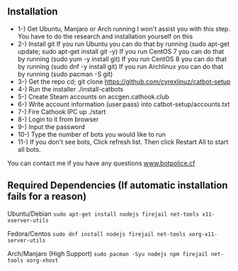 ## Installation

* 1-) Get Ubuntu, Manjaro or Arch running
I won't assist you with this step. You have to do the research and installation yourself on this
* 2-) Install git
If you run Ubuntu you can do that by running (sudo apt-get update; sudo apt-get install git -y)
If you run CentOS 7 you can do that by running (sudo yum -y install git)
If you run CentOS 8 you can do that by running (sudo dnf -y install git)
If you run Archlinux you can do that by running (sudo pacman -S git)
* 3-) Get the repo
cd; git clone https://github.com/cyrexlinuz/catbot-setup
* 4-) Run the installer
./install-catbots
* 5-) Create Steam accounts on accgen.cathook.club
* 6-) Write account information (user:pass) into catbot-setup/accounts.txt
* 7-) Fire Cathook IPC up
./start
* 8-) Login to it from browser
* 9-) Input the password
* 10-) Type the number of bots you would like to run
* 11-) If you don't see bots, Click refresh list. Then click Restart All to start all bots.

You can contact me if you have any questions
www.botpolice.cf

## Required Dependencies (If automatic installation fails for a reason)
Ubuntu/Debian
`sudo apt-get install nodejs firejail net-tools x11-xserver-utils`

Fedora/Centos
`sudo dnf install nodejs firejail net-tools xorg-x11-server-utils`

Arch/Manjaro (High Support)
`sudo pacman -Syu nodejs npm firejail net-tools xorg-xhost`
